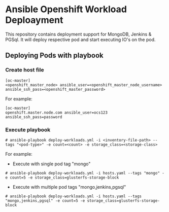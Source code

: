 # Ansible Openshift Workload Deploayment

This repository contains deployment support for MongoDB, Jenkins & PGSql. It will deploy respective pod and start executing IO's on the pod.

## Deploying Pods with playbook

### Create host file
```
[oc-master]
<openshift_master_node> ansible_user=<openshift_master_node_username>   ansible_ssh_pass=<openshift_master_password>
```
For example:
```
[oc-master]
openshift.master.node.com ansible_user=ocs123 ansible_ssh_pass=password
```
### Execute playbook

```
# ansible-playbook deploy-workloads.yml -i <inventory-file-path> --tags "<pod-type>" -e count=<count> -e storage_class=<storage-class>
```
For example:
* Execute with single pod tag "mongo"
```
# ansible-playbook deploy-workloads.yml -i hosts.yaml --tags "mongo" -e count=5 -e storage_class=glusterfs-storage-block
```
* Execute with multiple pod tags "mongo,jenkins,pgsql"
```
# ansible-playbook deploy-workloads.yml -i hosts.yaml --tags "mongo,jenkins,pgsql" -e count=5 -e storage_class=glusterfs-storage-block
```

